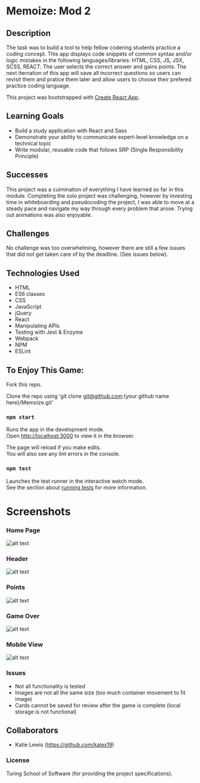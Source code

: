 # Memoize: Mod 2

## Description

The task was to build a tool to help fellow codering students practice a coding concept. This app displays code snippets of common syntax and/or logic mistakes in the following languages/libraries: HTML, CSS, JS, JSX, SCSS, REACT. The user selects the correct answer and gains points. The next iternation of this app will save all incorrect questions so users can revisit them and pratice them later and allow users to choose their prefered practice coding language.

This project was bootstrapped with [Create React App](https://github.com/facebook/create-react-app). 

## Learning Goals
* Build a study application with React and Sass
* Demonstrate your ability to communicate expert-level knowledge on a technical topic
* Write modular, reusable code that follows SRP (Single Responsibility Principle) 

## Successes
This project was a culmination of everything I have learned so far in this module. Completing the solo project was challenging, however by investing time in whiteboarding and pseudocoding the project, I was able to move at a steady pace and navigate my way through every problem that arose. Trying out animations was also enjoyable.

## Challenges
No challenge was too overwhelming, however there are still a few issues that did not get taken care of by the deadline. (See issues below).

## Technologies Used

* HTML 
* ES6 classes
* CSS
* JavaScript
* jQuery
* React
* Manipulating APIs
* Testing with Jest & Enzyme
* Webpack
* NPM
* ESLint

## To Enjoy This Game:

Fork this repo. 

Clone the repo using 'git clone git@github.com:{your github name here}/Memoize.git'

### `npm start`

Runs the app in the development mode.<br>
Open [http://localhost:3000](http://localhost:3000) to view it in the browser.

The page will reload if you make edits.<br>
You will also see any lint errors in the console.

### `npm test`

Launches the test runner in the interactive watch mode.<br>
See the section about [running tests](https://facebook.github.io/create-react-app/docs/running-tests) for more information.

# Screenshots

### Home Page

![alt text](src/images/HomePage.png "Home Page")

### Header

![alt text](src/images/Header.png "Header")

### Points

![alt text](src/images/Points.png "Points")

### Game Over

![alt text](src/images/GameOver.png "Game Over")

### Mobile View

![alt text](src/images/MobileView.png "Mobile View")

### Issues

* Not all functionality is tested
* Images are not all the same size (too much container movement to fit image)
* Cards cannot be saved for review after the game is complete (local storage is not functional)

## Collaborators
* Katie Lewis (https://github.com/kalex19)

### License
Turing School of Software (for providing the project specifications).
